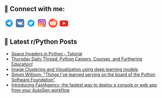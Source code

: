 ## 🔎 Connect with me:
[<img src="https://github.com/bullbesh/bullbesh/blob/main/images/Telegram.png" width="32" height="32" />](https://t.me/bullbesh)
[<img src="https://github.com/bullbesh/bullbesh/blob/main/images/VK.png" width="32" height="32" />](https://vk.com/bullbesh)
[<img src="https://github.com/bullbesh/bullbesh/blob/main/images/Twitter.png" width="32" height="32" />](https://twitter.com/bullbesh1)
[<img src="https://github.com/bullbesh/bullbesh/blob/main/images/Instagram.png" width="32" height="32" />](https://www.instagram.com/bullbesh)
[<img src="https://github.com/bullbesh/bullbesh/blob/main/images/Reddit.png" width="32" height="32" />](https://www.reddit.com/user/bullbesh)
[<img src="https://github.com/bullbesh/bullbesh/blob/main/images/YouTube.png" width="32" height="32" />](https://www.youtube.com/channel/UCtfjRs6uzgq5mfm8S06WTcg)

## 📕 Latest r/Python Posts
<!-- BLOG-POST-LIST:START -->
- [Space Invaders in Python - Tutorial](https://www.reddit.com/r/Python/comments/1fkf44n/space_invaders_in_python_tutorial/)
- [Thursday Daily Thread: Python Careers, Courses, and Furthering Education!](https://www.reddit.com/r/Python/comments/1fk7g63/thursday_daily_thread_python_careers_courses_and/)
- [Image Clustering and Visualization using deep learning models](https://www.reddit.com/r/Python/comments/1fk43ku/image_clustering_and_visualization_using_deep/)
- [Simon Willison: &quot;Things I&#39;ve learned serving on the board of the Python Software Foundation&quot;](https://www.reddit.com/r/Python/comments/1fjzbk9/simon_willison_things_ive_learned_serving_on_the/)
- [Introducing FastAgency: the fastest way to deploy a console or web app from your AutoGen workflow](https://www.reddit.com/r/Python/comments/1fjrqui/introducing_fastagency_the_fastest_way_to_deploy/)
<!-- BLOG-POST-LIST:END -->
